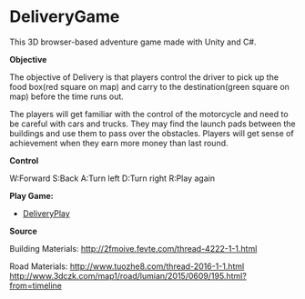 # DeliveryGame

This 3D browser-based adventure game made with Unity and C#.  

**Objective**

The objective of Delivery is that players control the driver to pick up the food box(red square on map) and carry to the destination(green square on map) before the time runs out. 

The players will get familiar with the control of the motorcycle and need to be careful with cars and trucks. They may find the launch pads between the buildings and use them to pass over the obstacles. Players will get sense of achievement when they earn more money than last round. 

**Control**

W:Forward
S:Back
A:Turn left
D:Turn right
R:Play again

**Play Game:**

- [DeliveryPlay](https://tianzuopeng.github.io/DeliveryGame-WebGL/)

**Source**

Building Materials: http://2fmoive.fevte.com/thread-4222-1-1.html

Road Materials: http://www.tuozhe8.com/thread-2016-1-1.html
                http://www.3dczk.com/map1/road/lumian/2015/0609/195.html?from=timeline
